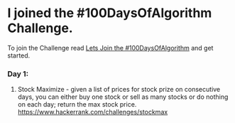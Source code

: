 # I joined the #100DaysOfAlgorithm Challenge.

To join the Challenge read [Lets Join the #100DaysOfAlgorithm](https://ishansubedi.herokuapp.com/blog/7) and get started.

### Day 1:
1. Stock Maximize - given a list of prices for stock prize on consecutive days, you can either buy one stock or sell as many stocks or do nothing on each day; return the max stock price. https://www.hackerrank.com/challenges/stockmax
